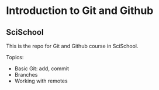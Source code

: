 # Introduction to Git and Github
## SciSchool

This is the repo for Git and Github course in SciSchool.

Topics:
- Basic Git: add, commit
- Branches
- Working with remotes

